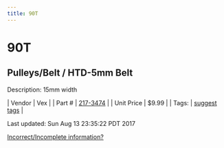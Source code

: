 ```yaml
---
title: 90T
---
```


# 90T
## Pulleys/Belt / HTD-5mm Belt
Description: 	15mm width 

| Vendor | Vex | 
| Part # | [217-3474](http://www.vexrobotics.com/vexpro/motion/belts-and-pulleys/htdbelts15.html) | 
| Unit Price | $9.99 | 
| Tags: | [suggest tags](https://docs.google.com/forms/d/e/1FAIpQLSeWyY8v3RgOty-MyWmh9U0iivNYN_molChYyS-0U-o-kOAv_g/viewform) | 

Last updated: Sun Aug 13 23:35:22 PDT 2017

 [Incorrect/Incomplete information?](https://docs.google.com/forms/d/e/1FAIpQLSeWyY8v3RgOty-MyWmh9U0iivNYN_molChYyS-0U-o-kOAv_g/viewform)